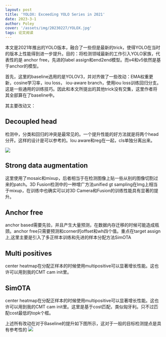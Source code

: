 ```yaml
---
layout: post
title: 'YOLOX: Exceeding YOLO Series in 2021'
date: 2023-3-1
author: Poley
cover: '/assets/img/20230227/YOLOX.jpg'
tags: 论文阅读  
---
```


本文是2021年推出的YOLO版本，融合了一些但是最新的trick，使得YOLO在当时的版本上性能得到进一步提升。目的：将检测领域最新的工作引入YOLO家族，代表性的是 anchor free，先进的label assign和end2end模型。而v4和v5依然是基于anchor的模型。

首先，这里的baseline选用的是YOLOV3，并对齐做了一些改动：EMA权重更新，cosine学习率，iou loss， iou-aware branch，使用iou loss训练回归分支。这是一些通用的训练技巧。因此和本文所提出的其他trick没有交集，这里作者将其全部算在了baseline中。

其主要改动又：

## Decoupled head
检测中，分类和回归的冲突是最常见的。一个提升性能的好方法就是将两个head分开。这样的设计是可以参考的。Iou aware和reg在一起，cls单独分离出来。

![](/assets/img/20230227/YOLOXF2.jpg)

## Strong data augmentation
这里使用了mosaic和mixup，后者相当于在检测图像上贴一些从别的图像切割过来的patch。3D Fusion检测中的一种增广方法unified gt sampling在Img上相当于mixup，在训练中也确实可以对3D Camera和Fusion的训练性能具有显著的提升。

## Anchor free
anchor based需要先验，并且产生大量预测，在数据内存迁移的时候可能造成瓶颈。anchor free只需要预测和corner的offset和wh四个值。重点在target assign上,这里主要是引入了多正样本训练和先进的样本分配方法SimOTA

## Multi positives
center heatmap在分配正样本的时候使用multipositive可以显著增长性能。这也许可以用到我的CMT cam init里。

## SimOTA
center heatmap在分配正样本的时候使用multipositive可以显著增长性能。这也许可以用到我的CMT cam init里。这里是基于cost匹配，类似匈牙利。只不过匹配cost最低的topk个框。


上述所有改动在对于Baseline的提升如下图所示，这对于一般的目标检测提点是具有参考性的
![](/assets/img/20230227/YOLOXT2.jpg)
